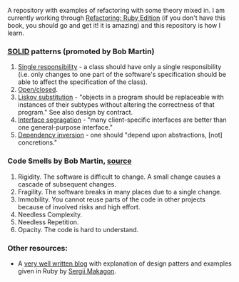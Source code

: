 A repository with examples of refactoring with some theory mixed in. I am currently working through [Refactoring: Ruby Edition](https://www.goodreads.com/book/show/11560939-refactoring?from_search=true) (if you don't have this book, you should go and get it! it is amazing) and this repository is how I learn.

### [SOLID](https://en.wikipedia.org/wiki/SOLID) patterns (promoted by Bob Martin)

1. [Single responsibility](https://en.wikipedia.org/wiki/Single_responsibility_principle) -
a class should have only a single responsibility (i.e. only changes to one part of the software's specification should be able to affect the specification of the class).
2. [Open/closed](https://en.wikipedia.org/wiki/Open/closed_principle).
3. [Liskov substitution](https://en.wikipedia.org/wiki/Liskov_substitution_principle) - "objects in a program should be replaceable with instances of their subtypes without altering the correctness of that program." See also design by contract.
4. [Interface segragation](https://en.wikipedia.org/wiki/Interface_segregation_principle) - "many client-specific interfaces are better than one general-purpose interface."
5. [Dependency inversion](https://en.wikipedia.org/wiki/Dependency_inversion_principle) - one should "depend upon abstractions, [not] concretions."


### Code Smells by Bob Martin, [source](https://gist.github.com/wojteklu/73c6914cc446146b8b533c0988cf8d29)

1. Rigidity. The software is difficult to change. A small change causes a cascade of subsequent changes.
2. Fragility. The software breaks in many places due to a single change.
3. Immobility. You cannot reuse parts of the code in other projects because of involved risks and high effort.
4. Needless Complexity.
5. Needless Repetition.
6. Opacity. The code is hard to understand.

### Other resources:
* A [very well written blog](http://rubyblog.pro/) with explanation of design patters and examples given in Ruby by [Sergii Makagon](https://twitter.com/makagon).
